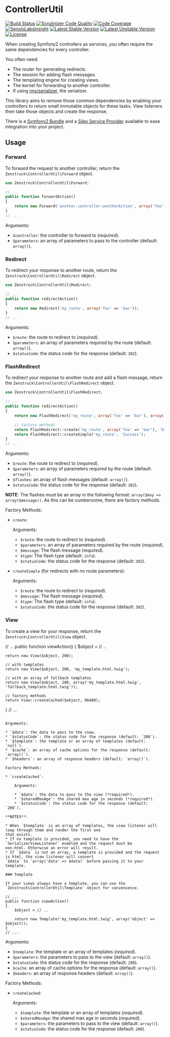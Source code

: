 # ControllerUtil

[![Build Status](https://travis-ci.org/kbond/ControllerUtil.png?branch=master)](https://travis-ci.org/kbond/ControllerUtil)
[![Scrutinizer Code Quality](https://scrutinizer-ci.com/g/kbond/ControllerUtil/badges/quality-score.png?s=8ccf58e68bf3d17a5914d45bb3864fab5bff2082)](https://scrutinizer-ci.com/g/kbond/ControllerUtil/)
[![Code Coverage](https://scrutinizer-ci.com/g/kbond/ControllerUtil/badges/coverage.png?s=a2c65d675c282a838904c21d0624dbe71fe99e71)](https://scrutinizer-ci.com/g/kbond/ControllerUtil/)
[![SensioLabsInsight](https://insight.sensiolabs.com/projects/480f9e60-4ae0-46ea-b691-b66e51aa09f4/mini.png)](https://insight.sensiolabs.com/projects/480f9e60-4ae0-46ea-b691-b66e51aa09f4)
[![Latest Stable Version](https://poser.pugx.org/zenstruck/controller-util/v/stable.png)](https://packagist.org/packages/zenstruck/controller-util)
[![Latest Unstable Version](https://poser.pugx.org/zenstruck/controller-util/v/unstable.png)](https://packagist.org/packages/zenstruck/controller-util)
[![License](https://poser.pugx.org/zenstruck/controller-util/license.png)](https://packagist.org/packages/zenstruck/controller-util)

When creating Symfony2 controllers as services, you often require the same dependencies for every controller.

You often need:

* The router for generating redirects.
* The session for adding flash messages.
* The templating engine for creating views.
* The kernel for forwarding to another controller.
* If using [jms/serializer](https://github.com/schmittjoh/serializer), the serializer.

This library aims to remove those common dependencies by enabling your controllers to return small immutable
objects for these tasks. View listeners then take those objects and create the response.

There is a [Symfony2 Bundle](https://github.com/kbond/ZenstruckControllerUtilBundle) and a
[Silex Service Provider](https://github.com/kbond/ControllerUtilServiceProvider) available to ease integration
into your project.

## Usage

### Forward

To forward the request to another controller, return the `Zenstruck\ControllerUtil\Forward` object.

```php
use Zenstruck\ControllerUtil\Forward;

// ...
public function forwardAction()
{
    return new Forward('another.controller:anotherAction', array('foo' => 'bar'));
}
// ...
```

Arguments:

* `$controller`: the controller to forward to (*required*).
* `$parameters`: an array of parameters to pass to the controller (default: `array()`).

### Redirect

To redirect your response to another route, return the `Zenstruck\ControllerUtil\Redirect` object.

```php
use Zenstruck\ControllerUtil\Redirect;

// ...
public function redirectAction()
{
    return new Redirect('my_route', array('foo' => 'bar'));
}
// ...
```

Arguments:

* `$route`: the route to redirect to (*required*).
* `$parameters`: an array of parameters required by the route (default: `array()`).
* `$statusCode`: the status code for the response (default: `302`).

### FlashRedirect

To redirect your response to another route and add a flash message, return the
`Zenstruck\ControllerUtil\FlashRedirect` object.

```php
use Zenstruck\ControllerUtil\FlashRedirect;

// ...
public function redirectAction()
{
    return new FlashRedirect('my_route', array('foo' => 'bar'), array('info' => array('Success!'));

    // factory methods
    return FlashRedirect::create('my_route', array('foo' => 'bar'), 'Error', 'error');
    return FlashRedirect::createSimple('my_route', 'Success');
}
// ...
```

Arguments:

* `$route`: the route to redirect to (*required*).
* `$parameters`: an array of parameters required by the route (default: `array()`).
* `$flashes`: an array of flash messages (default: `array()`).
* `$statusCode`: the status code for the response (default: `302`).

**NOTE**: The flashes must be an array in the following format: `array($key => array($message))`. As this
can be cumbersome, there are factory methods.

Factory Methods:

* `create`:

    Arguments:

    * `$route`: the route to redirect to (*required*).
    * `$parameters`: an array of parameters required by the route (*required*).
    * `$message`: The flash message (*required*).
    * `$type`: The flash type (default: `info`).
    * `$statusCode`: the status code for the response (default: `302`).

* `createSimple` (for redirects with no route parameters):

    Arguments:

    * `$route`: the route to redirect to (*required*).
    * `$message`: The flash message (*required*).
    * `$type`: The flash type (default: `info`).
    * `$statusCode`: the status code for the response (default: `302`).

### View

To create a view for your response, return the `Zenstruck\ControllerUtil\View` object.

// ...
public function viewAction()
{
    $object = // ..

    return new View($object, 200);

    // with templates
    return new View($object, 200, 'my_template.html.twig');

    // with an array of fallback templates
    return new View($object, 200, array('my_template.html.twig', 'fallback_template.html.twig'));

    // factory methods
    return View::createCached($object, 86400);
}
// ...
```

Arguments:

* `$data`: the data to pass to the view.
* `$statusCode`: the status code for the response (default: `200`).
* `$template`: the template or an array of templates (default: `null`).
* `$cache`: an array of cache options for the response (default: `array()`).
* `$headers`: an array of response headers (default: `array()`).

Factory Methods:

* `createCached`:

    Arguments:

    * `$data`: the data to pass to the view (*required*).
    * `$sharedMaxAge`: the shared max age in seconds (*required*).
    * `$statusCode`: the status code for the response (default: `200`).

**NOTES**:

* When `$template` is an array of templates, the view listener will loop through them and render the first one
that exists.
* If no template is provided, you need to have the `SerializerViewListener` enabled and the request must be
non-html. Otherwise an error will result.
* If `$data` is not an array, a template is provided and the request is html, the view listener will convert
`$data` to `array('data' => $data)` before passing it to your template.

### Template

If your views always have a template, you can use the `Zenstruck\ControllerUtil\Template` object for convenience.

// ...
public function viewAction()
{
    $object = // ..

    return new Template('my_template.html.twig', array('object' => $object));
}
// ...
```

Arguments:

* `$template`: the template or an array of templates (*required*).
* `$parameters`: the parameters to pass to the view (default: `array()`).
* `$statusCode`: the status code for the response (default: `200`).
* `$cache`: an array of cache options for the response (default: `array()`).
* `$headers`: an array of response headers (default: `array()`).

Factory Methods:

* `createCached`:

    Arguments:

    * `$template`: the template or an array of templates (*required*).
    * `$sharedMaxAge`: the shared max age in seconds (*required*).
    * `$parameters`: the parameters to pass to the view (default: `array()`).
    * `$statusCode`: the status code for the response (default: `200`).

